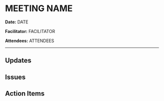 # MEETING NAME

**Date:** DATE

**Facilitator:** FACILITATOR

**Attendees:** ATTENDEES

---

## Updates

## Issues

## Action Items